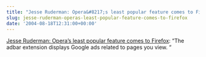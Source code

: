 ```yaml
---
title: "Jesse Ruderman: Opera&#8217;s least popular feature comes to Firefox"
slug: jesse-ruderman-operas-least-popular-feature-comes-to-firefox
date: '2004-08-18T12:31:00+00:00'
---
```

[Jesse Ruderman: Opera’s least popular feature comes to Firefox](http://web.archive.org/web/20050207104934/http://www.squarefree.com/archives/000553.html): “The adbar extension displays Google ads related to pages you view. “